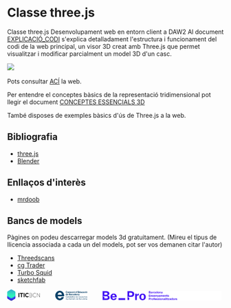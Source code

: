 # Classe three.js

Classe three.js Desenvolupament web en entorn client a DAW2
Al document [EXPLICACIÓ_CODI](DOCUMENTATION/READMES/EXPLICACIÓ_CODI_MAIN.md) s'explica detalladament l'estructura i funcionament del codi de la web principal, un visor 3D creat amb Three.js que permet visualitzar i modificar parcialment un model 3D d'un casc.

![](./DOCUMENTATION/IMATGES_DOCUMENTACIÓ/IMATGES_WEB/web_base.gif)

Pots consultar [ACÍ](https://jmuozan.github.io/ITIC_Threejs_DAW2) la web.

Per entendre el conceptes bàsics de la representació tridimensional pot llegir el document [CONCEPTES ESSENCIALS 3D](DOCUMENTATION/READMES/CONCEPTES_ESSENCIALS_3D.md) 

També disposes de exemples bàsics d'ús de Three.js a la web.

## Bibliografia
- [three.js](https://threejs.org/)
- [Blender](https://www.blender.org/)
## Enllaços d'interès
- [mrdoob](https://github.com/mrdoob)

## Bancs de models
Pàgines on podeu descarregar models 3d gratuitament. (Mireu el tipus de llicencia associada a cada un del models, pot ser vos demanen citar l'autor)
- [Threedscans](https://threedscans.com/)
- [cg Trader](https://www.cgtrader.com/)
- [Turbo Squid](https://www.turbosquid.com/)
- [sketchfab](https://sketchfab.com/)





<p align="left">
  <img alt="Light" src="./PAGE/IMG/LOGOS/logoITICBCN.png" width="15%">
&nbsp; &nbsp; &nbsp; &nbsp;
  <img alt="Dark" src="./PAGE/IMG/LOGOS/logo_CEB.png" width="15%">
&nbsp; &nbsp; &nbsp; &nbsp;
  <img alt="Dark" src="./PAGE/IMG/LOGOS/footer-logos-white.svg" width="55%">
</p>

*<!--*
*https://threedscans.com/uncategorized/relief-with-bulls-legs/*
*https://threedscans.com/uncategorized/molding-of-the-central-part-of-east-lintel-of-prasat-krahom-depicting-vishnu-narasimha/*
*https://threedscans.com/uncategorized/column-04/*
*https://threedscans.com/lincoln/reconstructed/*
*https://threedscans.com/vienna/eisbaer_und_seehund/*
*-->*